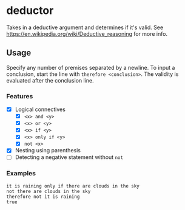 # deductor

Takes in a deductive argument and determines if it's valid. See
<https://en.wikipedia.org/wiki/Deductive_reasoning> for more info.

## Usage

Specify any number of premises separated by a newline. To input a conclusion,
start the line with `therefore <conclusion>`. The validity is evaluated after
the conclusion line.

### Features

- [x] Logical connectives
    - [x] `<x> and <y>`
    - [x] `<x> or <y>`
    - [x] `<x> if <y>`
    - [x] `<x> only if <y>`
    - [x] `not <x>`
- [x] Nesting using parenthesis
- [ ] Detecting a negative statement without `not`

### Examples

```
it is raining only if there are clouds in the sky
not there are clouds in the sky
therefore not it is raining
true
```